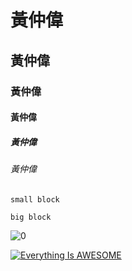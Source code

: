 # 黃仲偉
## 黃仲偉
### 黃仲偉
#### 黃仲偉
##### 黃仲偉
###### 黃仲偉

`small block`

```big block```


![0](zero.png "0")

[![Everything Is AWESOME](two.png)](https://www.youtube.com/watch?v=3HcabbNHdgk "Everything Is AWESOME")

